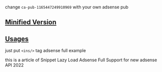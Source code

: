 <p>change <code>ca-pub-1165447249910969</code> with your own adsense pub
<codeblock0/></p>
<h2 id="minified-version" tabindex="-1"><a class="header-anchor" href="#minified-version">Minified Version</a></h2>
<codeblock1/>
<h2 id="usages" tabindex="-1"><a class="header-anchor" href="#usages">Usages</a></h2>
<p>just put <code>&lt;ins/&gt;</code> tag adsense
<codeblock2/>
full example
<codeblock3/></p>
<p>this is a article of Snippet Lazy Load Adsense Full Support for new adsense API 2022</p>

